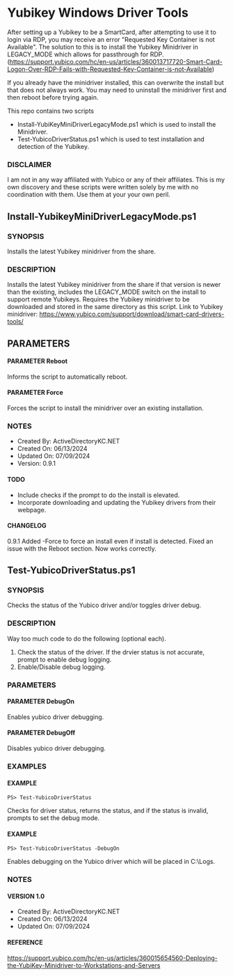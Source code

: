 # Yubikey Windows Driver Tools
After setting up a Yubikey to be a SmartCard, after attempting to use it to login via RDP, you may receive an error "Requested Key Container is not Available". The solution to this is to install the Yubikey Minidriver in LEGACY_MODE which allows for passthrough for RDP. (https://support.yubico.com/hc/en-us/articles/360013717720-Smart-Card-Logon-Over-RDP-Fails-with-Requested-Key-Container-is-not-Available)

If you already have the minidriver installed, this can overwrite the install but that does not always work. You may need to uninstall the minidriver first and then reboot before trying again.

This repo contains two scripts
- Install-YubiKeyMiniDriverLegacyMode.ps1 which is used to install the Minidriver.
- Test-YubicoDriverStatus.ps1 which is used to test installation and detection of the Yubikey. 

### DISCLAIMER
I am not in any way affiliated with Yubico or any of their affiliates. This is my own discovery and these scripts were written solely by me with no coordination with them. Use them at your your own peril. 

## Install-YubikeyMiniDriverLegacyMode.ps1
### SYNOPSIS 
Installs the latest Yubikey minidriver from the share.

### DESCRIPTION
Installs the latest Yubikey minidriver from the share if that version is newer than the existing, includes the LEGACY_MODE switch on the install to support remote Yubikeys. Requires the Yubikey minidriver to be downloaded and stored in the same directory as this script.
Link to Yubikey minidriver: https://www.yubico.com/support/download/smart-card-drivers-tools/

## PARAMETERS
#### PARAMETER Reboot
Informs the script to automatically reboot. 

#### PARAMETER Force
Forces the script to install the minidriver over an existing installation.

### NOTES
- Created By: ActiveDirectoryKC.NET
- Created On: 06/13/2024
- Updated On: 07/09/2024
- Version: 0.9.1

#### TODO
- Include checks if the prompt to do the install is elevated.
- Incorporate downloading and updating the Yubikey drivers from their webpage. 

#### CHANGELOG
0.9.1
    Added -Force to force an install even if install is detected. 
    Fixed an issue with the Reboot section. Now works correctly.

## Test-YubicoDriverStatus.ps1
### SYNOPSIS
Checks the status of the Yubico driver and/or toggles driver debug.

### DESCRIPTION
Way too much code to do the following (optional each).
1. Check the status of the driver. If the drvier status is not accurate, prompt to enable debug logging.
2. Enable/Disable debug logging. 

### PARAMETERS
#### PARAMETER DebugOn
Enables yubico driver debugging.

#### PARAMETER DebugOff
Disables yubico driver debugging.

### EXAMPLES
#### EXAMPLE
    PS> Test-YubicoDriverStatus
Checks for driver status, returns the status, and if the status is invalid, prompts to set the debug mode.

#### EXAMPLE
    PS> Test-YubicoDriverStatus -DebugOn
Enables debugging on the Yubico driver which will be placed in C:\Logs. 

### NOTES
#### VERSION 1.0
- Created By: ActiveDirectoryKC.NET
- Created On: 06/13/2024
- Updated On: 07/09/2024

#### REFERENCE
https://support.yubico.com/hc/en-us/articles/360015654560-Deploying-the-YubiKey-Minidriver-to-Workstations-and-Servers
